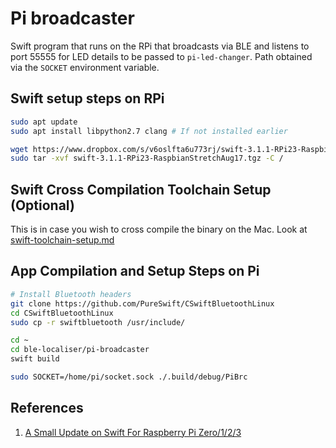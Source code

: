 # Pi broadcaster

Swift program that runs on the RPi that broadcasts via BLE and listens to port 55555 for LED details to be passed to `pi-led-changer`. Path obtained via the `SOCKET` environment variable.

## Swift setup steps on RPi

```bash
sudo apt update
sudo apt install libpython2.7 clang # If not installed earlier

wget https://www.dropbox.com/s/v6oslfta6u773rj/swift-3.1.1-RPi23-RaspbianStretchAug17.tgz
sudo tar -xvf swift-3.1.1-RPi23-RaspbianStretchAug17.tgz -C /
```

## Swift Cross Compilation Toolchain Setup (Optional)
This is in case you wish to cross compile the binary on the Mac. Look at [swift-toolchain-setup.md](swift-toolchain-setup.md)

## App Compilation and Setup Steps on Pi

```bash
# Install Bluetooth headers
git clone https://github.com/PureSwift/CSwiftBluetoothLinux
cd CSwiftBluetoothLinux
sudo cp -r swiftbluetooth /usr/include/

cd ~
cd ble-localiser/pi-broadcaster
swift build

sudo SOCKET=/home/pi/socket.sock ./.build/debug/PiBrc
```

## References
1. [A Small Update on Swift For Raspberry Pi Zero/1/2/3 ](https://www.uraimo.com/2017/09/06/A-small-update-on-Swift-for-raspberry-pi-zero-1-2-3/)
